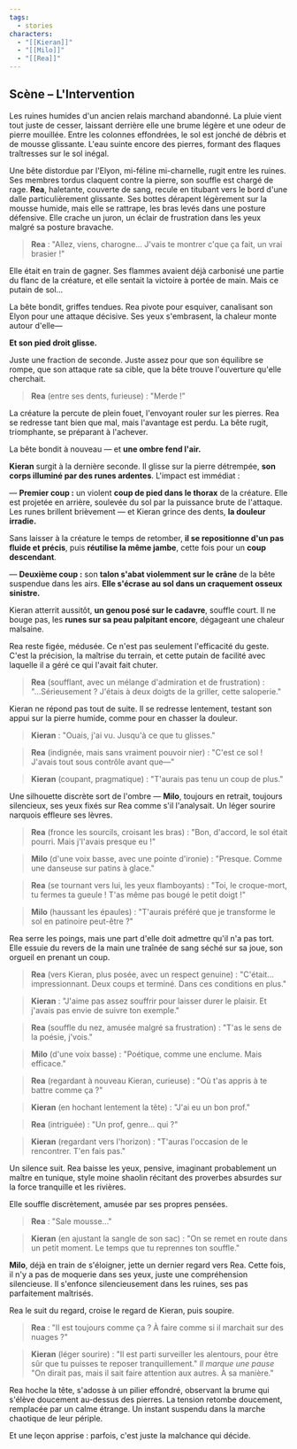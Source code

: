 ```yaml
---
tags:
  - stories
characters:
  - "[[Kieran]]"
  - "[[Milo]]"
  - "[[Rea]]"
---
```

## Scène – L'Intervention

Les ruines humides d'un ancien relais marchand abandonné. La pluie vient tout juste de cesser, laissant derrière elle une brume légère et une odeur de pierre mouillée. Entre les colonnes effondrées, le sol est jonché de débris et de mousse glissante. L'eau suinte encore des pierres, formant des flaques traîtresses sur le sol inégal.

Une bête distordue par l'Elyon, mi-féline mi-charnelle, rugit entre les ruines. Ses membres tordus claquent contre la pierre, son souffle est chargé de rage. **Rea**, haletante, couverte de sang, recule en titubant vers le bord d'une dalle particulièrement glissante. Ses bottes dérapent légèrement sur la mousse humide, mais elle se rattrape, les bras levés dans une posture défensive. Elle crache un juron, un éclair de frustration dans les yeux malgré sa posture bravache.

> **Rea** :
> "Allez, viens, charogne... J'vais te montrer c'que ça fait, un vrai brasier !"

Elle était en train de gagner. Ses flammes avaient déjà carbonisé une partie du flanc de la créature, et elle sentait la victoire à portée de main. Mais ce putain de sol...

La bête bondit, griffes tendues. Rea pivote pour esquiver, canalisant son Elyon pour une attaque décisive. Ses yeux s'embrasent, la chaleur monte autour d'elle—

**Et son pied droit glisse.**

Juste une fraction de seconde. Juste assez pour que son équilibre se rompe, que son attaque rate sa cible, que la bête trouve l'ouverture qu'elle cherchait.

> **Rea** (entre ses dents, furieuse) :
> "Merde !"

La créature la percute de plein fouet, l'envoyant rouler sur les pierres. Rea se redresse tant bien que mal, mais l'avantage est perdu. La bête rugit, triomphante, se préparant à l'achever.

La bête bondit à nouveau — et **une ombre fend l'air.**

**Kieran** surgit à la dernière seconde. Il glisse sur la pierre détrempée, **son corps illuminé par des runes ardentes**. L'impact est immédiat :

— **Premier coup :** un violent **coup de pied dans le thorax** de la créature. Elle est projetée en arrière, soulevée du sol par la puissance brute de l'attaque. Les runes brillent brièvement — et Kieran grince des dents, **la douleur irradie.**

Sans laisser à la créature le temps de retomber, **il se repositionne d'un pas fluide et précis**, puis **réutilise la même jambe**, cette fois pour un **coup descendant**.

— **Deuxième coup :** son **talon s'abat violemment sur le crâne** de la bête suspendue dans les airs. **Elle s'écrase au sol dans un craquement osseux sinistre.**

Kieran atterrit aussitôt, **un genou posé sur le cadavre**, souffle court. Il ne bouge pas, les **runes sur sa peau palpitant encore**, dégageant une chaleur malsaine.

Rea reste figée, médusée. Ce n'est pas seulement l'efficacité du geste. C'est la précision, la maîtrise du terrain, et cette putain de facilité avec laquelle il a géré ce qui l'avait fait chuter.

> **Rea** (soufflant, avec un mélange d'admiration et de frustration) : 
>  "...Sérieusement ? J'étais à deux doigts de la griller, cette saloperie."

Kieran ne répond pas tout de suite. Il se redresse lentement, testant son appui sur la pierre humide, comme pour en chasser la douleur.

> **Kieran** : 
> "Ouais, j'ai vu. Jusqu'à ce que tu glisses."


> **Rea** (indignée, mais sans vraiment pouvoir nier) : 
> "C'est ce sol ! J'avais tout sous contrôle avant que—"

>**Kieran** (coupant, pragmatique) :
> "T'aurais pas tenu un coup de plus."

Une silhouette discrète sort de l'ombre — **Milo**, toujours en retrait, toujours silencieux, ses yeux fixés sur Rea comme s'il l'analysait. Un léger sourire narquois effleure ses lèvres.

> **Rea** (fronce les sourcils, croisant les bras) :
> "Bon, d'accord, le sol était pourri. Mais j'l'avais presque eu !"

> **Milo** (d'une voix basse, avec une pointe d'ironie) : 
> "Presque. Comme une danseuse sur patins à glace."

> **Rea** (se tournant vers lui, les yeux flamboyants) : 
> "Toi, le croque-mort, tu fermes ta gueule ! T'as même pas bougé le petit doigt !"

>**Milo** (haussant les épaules) :
> "T'aurais préféré que je transforme le sol en patinoire peut-être ?"

Rea serre les poings, mais une part d'elle doit admettre qu'il n'a pas tort. Elle essuie du revers de la main une traînée de sang séché sur sa joue, son orgueil en prenant un coup.
  
> **Rea** (vers Kieran, plus posée, avec un respect genuine) :
> "C'était... impressionnant. Deux coups et terminé. Dans ces conditions en plus."

> **Kieran** :
> "J'aime pas assez souffrir pour laisser durer le plaisir. Et j'avais pas envie de suivre ton exemple."

> **Rea** (souffle du nez, amusée malgré sa frustration) :
> "T'as le sens de la poésie, j'vois."

> **Milo** (d'une voix basse) :
> "Poétique, comme une enclume. Mais efficace."

>**Rea** (regardant à nouveau Kieran, curieuse) :
> "Où t'as appris à te battre comme ça ?"

> **Kieran** (en hochant lentement la tête) :
> "J'ai eu un bon prof."

> **Rea** (intriguée) :
> "Un prof, genre... qui ?"

> **Kieran** (regardant vers l'horizon) :
> "T'auras l'occasion de le rencontrer. T'en fais pas."

Un silence suit. Rea baisse les yeux, pensive, imaginant probablement un maître en tunique, style moine shaolin récitant des proverbes absurdes sur la force tranquille et les rivières.

Elle souffle discrètement, amusée par ses propres pensées.

> **Rea** :
> "Sale mousse..."

> **Kieran** (en ajustant la sangle de son sac) :
> "On se remet en route dans un petit moment. Le temps que tu reprennes ton souffle."

**Milo**, déjà en train de s'éloigner, jette un dernier regard vers Rea. Cette fois, il n'y a pas de moquerie dans ses yeux, juste une compréhension silencieuse. Il s'enfonce silencieusement dans les ruines, ses pas parfaitement maîtrisés.

Rea le suit du regard, croise le regard de Kieran, puis soupire.

>**Rea** :
> "Il est toujours comme ça ? À faire comme si il marchait sur des nuages ?"

> **Kieran** (léger sourire) :
> "Il est parti surveiller les alentours, pour être sûr que tu puisses te reposer tranquillement." _Il marque une pause_ "On dirait pas, mais il sait faire attention aux autres. À sa manière."

Rea hoche la tête, s'adosse à un pilier effondré, observant la brume qui s'élève doucement au-dessus des pierres. La tension retombe doucement, remplacée par un calme étrange. Un instant suspendu dans la marche chaotique de leur périple.

Et une leçon apprise : parfois, c'est juste la malchance qui décide.